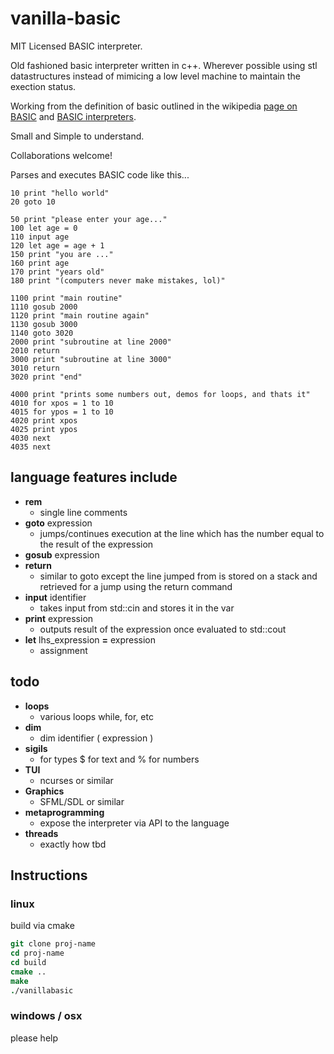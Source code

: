 # vanilla-basic

MIT Licensed BASIC interpreter.

Old fashioned basic interpreter written in c++. Wherever possible using stl datastructures instead of mimicing a low level machine to maintain the exection status.

Working from the definition of basic outlined in the wikipedia [page on BASIC](https://en.wikipedia.org/wiki/BASIC) and [BASIC interpreters](https://en.wikipedia.org/wiki/BASIC_interpreter).

Small and Simple to understand.

Collaborations welcome!

Parses and executes BASIC code like this...

~~~ basic
10 print "hello world"
20 goto 10
~~~

~~~ basic
50 print "please enter your age..."
100 let age = 0
110 input age
120 let age = age + 1
150 print "you are ..."
160 print age
170 print "years old"
180 print "(computers never make mistakes, lol)"
~~~

~~~ basic
1100 print "main routine"
1110 gosub 2000
1120 print "main routine again"
1130 gosub 3000
1140 goto 3020
2000 print "subroutine at line 2000"
2010 return
3000 print "subroutine at line 3000"
3010 return
3020 print "end"
~~~

~~~ basic
4000 print "prints some numbers out, demos for loops, and thats it"
4010 for xpos = 1 to 10
4015 for ypos = 1 to 10
4020 print xpos
4025 print ypos
4030 next
4035 next
~~~

## language features include

- **rem** 
  - single line comments
- **goto** expression
  - jumps/continues execution at the line which has the number equal to the result of the expression
- **gosub** expression 
- **return**
  - similar to goto except the line jumped from is stored on a stack and retrieved for a jump using the return command 
- **input** identifier
  - takes input from std::cin and stores it in the var
- **print** expression
  - outputs result of the expression once evaluated to std::cout 
- **let** lhs_expression **=** expression
  - assignment 

## todo

- **loops** 
  - various loops while, for, etc
- **dim** 
  - dim identifier ( expression )
- **sigils** 
  - for types $ for text and % for numbers
- **TUI** 
  - ncurses or similar
- **Graphics** 
  - SFML/SDL or similar
- **metaprogramming** 
  - expose the interpreter via API to the language
- **threads** 
  - exactly how tbd


## Instructions

### linux

build via cmake

~~~ csh
git clone proj-name 
cd proj-name
cd build
cmake ..
make
./vanillabasic
~~~

### windows / osx

please help